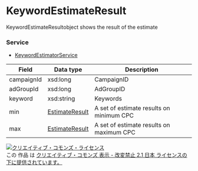 # KeywordEstimateResult
KeywordEstimateResultobject shows the result of the estimate
### Service
+ [KeywordEstimatorService](../services/KeywordEstimatorService.md)

| Field | Data type | Description | 
|---|---|---|
| campaignId| xsd:long| CampaignID |
| adGroupId| xsd:long| AdGroupID |
| keyword| xsd:string| Keywords |
| min| <a href="../data/EstimateResult.md">EstimateResult</a>| A set of estimate results on minimum CPC |
| max| <a href="../data/EstimateResult.md">EstimateResult</a>| A set of estimate results on maximum CPC |
<a rel="license" href="http://creativecommons.org/licenses/by-nd/2.1/jp/"><img alt="クリエイティブ・コモンズ・ライセンス" style="border-width:0" src="https://i.creativecommons.org/l/by-nd/2.1/jp/88x31.png" /></a><br />この 作品 は <a rel="license" href="http://creativecommons.org/licenses/by-nd/2.1/jp/">クリエイティブ・コモンズ 表示 - 改変禁止 2.1 日本 ライセンスの下に提供されています。</a>
